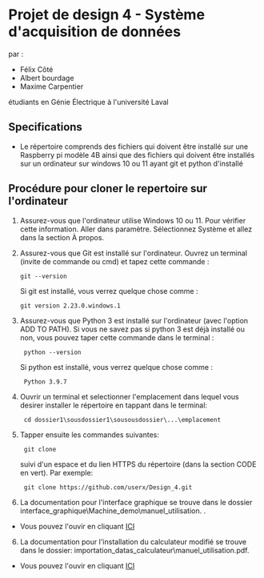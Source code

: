 # Projet de design 4 - Système d'acquisition de données 

par :
- Félix Côté
- Albert bourdage
- Maxime Carpentier

étudiants en Génie Électrique à l'université Laval

## Specifications
- Le répertoire comprends des fichiers qui doivent être installé sur une Raspberry pi modèle 4B ainsi que des fichiers qui doivent être installés sur un ordinateur sur windows 10 ou 11 ayant git et python d'installé

## Procédure pour cloner le repertoire sur l'ordinateur

 1) Assurez-vous que l'ordinateur utilise Windows 10 ou 11. Pour vérifier cette information. Aller dans paramètre. Sélectionnez Système et allez dans la section À propos.

 2) Assurez-vous que Git est installé sur l'ordinateur. Ouvrez un terminal (invite de commande ou cmd) et tapez cette commande :

        git --version

    
    Si git est installé, vous verrez quelque chose comme :

        git version 2.23.0.windows.1

3) Assurez-vous que Python 3 est installé sur l'ordinateur (avec l'option ADD TO PATH). Si vous ne savez pas si python 3 est déjà installé ou non, vous pouvez taper cette commande dans le terminal :

        python --version

    Si python est installé, vous verrez quelque chose comme :

        Python 3.9.7

4) Ouvrir un terminal et selectionner l'emplacement dans lequel vous desirer installer le répertoire en tappant dans le terminal:

        cd dossier1\sousdossier1\sousousdossier\...\emplacement

5) Tapper ensuite les commandes suivantes:

        git clone 
    
    suivi d'un espace et du lien HTTPS du répertoire (dans la section CODE en vert). Par exemple:

        git clone https://github.com/userx/Design_4.git

6) La documentation pour l'interface graphique se trouve dans le dossier interface_graphique\Machine_demo\manuel_utilisation. . 

- Vous pouvez l'ouvir en cliquant [ICI](./interface_graphique/Machine_demo/manuel_utilisation.pdf)

6) La documentation pour l'installation du calculateur modifié se trouve dans le dossier: importation_datas_calculateur\manuel_utilisation.pdf. 

- Vous pouvez l'ouvir en cliquant [ICI](./importation_datas_calculateur/manuel_utilisation.pdf)